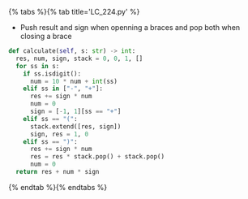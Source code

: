{% tabs %}{% tab title='LC_224.py' %}

* Push result and sign when openning a braces and pop both when closing a brace

```py
def calculate(self, s: str) -> int:
  res, num, sign, stack = 0, 0, 1, []
  for ss in s:
    if ss.isdigit():
      num = 10 * num + int(ss)
    elif ss in ["-", "+"]:
      res += sign * num
      num = 0
      sign = [-1, 1][ss == "+"]
    elif ss == "(":
      stack.extend([res, sign])
      sign, res = 1, 0
    elif ss == ")":
      res += sign * num
      res = res * stack.pop() + stack.pop()
      num = 0
  return res + num * sign
```

{% endtab %}{% endtabs %}
